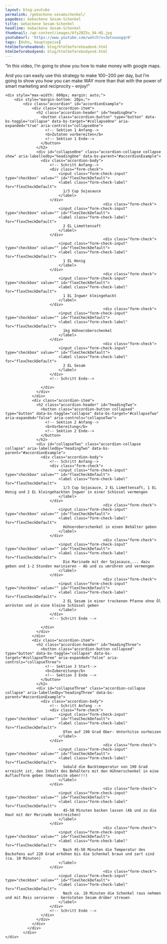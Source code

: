 ```yaml
---
layout: blog-youtube
permalink: /gebackene-sesamschenkel/
pagedesc: Gebackene Sesam-Schenkel
title: Gebackene Sesam-Schenkel
headline: Gebackene Sesam-Schenkel
thumbnail: /wp-content/images/Afy2BZ5u_94-HQ.jpg
youtubeurl: 'https://www.youtube.com/watch?v=3otxuuogqr0'
tags: [Huhn, Hauptspeise]
htmlbeforeheadend: blog/htmlbeforeheadend.html
htmlbeforebodyend: blog/htmlbeforebodyend.html
---
```

“In this video, I’m going to show you how to make money with google maps.

And you can easily use this strategy to make $100-$200 per day, but I’m going to show you how you can make WAY more than that with the power of smart marketing and reciprocity – enjoy!”

<section data-bs-version="5.1">

    <div style="max-width: 600px; margin: auto;">
        <div style="margin-bottom: 20px;">
            <div class="accordion" id="accordionExample">
                <div class="accordion-item">
                  <h2 class="accordion-header" id="headingOne">
                    <button class="accordion-button" type="button" data-bs-toggle="collapse" data-bs-target="#collapseOne" aria-expanded="true" aria-controls="collapseOne">
                      <!-- Sektion 1 Anfang-->
                      <b>Zutaten vorbereiten</b>
                      <!-- Sektion 1 Ende-->
                    </button>
                  </h2>
                  <div id="collapseOne" class="accordion-collapse collapse show" aria-labelledby="headingOne" data-bs-parent="#accordionExample">
                    <div class="accordion-body">
                        <!-- Schritt Anfang-->
                        <div class="form-check">
                            <input class="form-check-input" type="checkbox" value="" id="flexCheckDefault">
                            <label class="form-check-label" for="flexCheckDefault">
                              1/3 Cup Sojasauce
                            </label>
                        </div>
                                                <div class="form-check">
                            <input class="form-check-input" type="checkbox" value="" id="flexCheckDefault">
                            <label class="form-check-label" for="flexCheckDefault">
                              2 EL Limettensaft
                            </label>
                        </div>
                                                <div class="form-check">
                            <input class="form-check-input" type="checkbox" value="" id="flexCheckDefault">
                            <label class="form-check-label" for="flexCheckDefault">
                              1 EL Honig
                            </label>
                        </div>
                                                <div class="form-check">
                            <input class="form-check-input" type="checkbox" value="" id="flexCheckDefault">
                            <label class="form-check-label" for="flexCheckDefault">
                              1 EL Ingwer kleingehackt
                            </label>
                        </div>
                                                <div class="form-check">
                            <input class="form-check-input" type="checkbox" value="" id="flexCheckDefault">
                            <label class="form-check-label" for="flexCheckDefault">
                              1kg Hühneroberschenkel
                            </label>
                        </div>
                                                <div class="form-check">
                            <input class="form-check-input" type="checkbox" value="" id="flexCheckDefault">
                            <label class="form-check-label" for="flexCheckDefault">
                              2 EL Sesam
                            </label>
                        </div>
                        <!-- Schritt Ende-->

                    </div>
                  </div>
                </div>
                <div class="accordion-item">
                  <h2 class="accordion-header" id="headingTwo">
                    <button class="accordion-button collapsed" type="button" data-bs-toggle="collapse" data-bs-target="#collapseTwo" aria-expanded="false" aria-controls="collapseTwo">
                      <!-- Sektion 2 Anfang-->
                      <b>Vorbereitung</b>
                      <!-- Sektion 2 Ende-->
                    </button>
                  </h2>
                  <div id="collapseTwo" class="accordion-collapse collapse" aria-labelledby="headingTwo" data-bs-parent="#accordionExample">
                    <div class="accordion-body">
                        <!-- Schritt Anfang-->
                        <div class="form-check">
                            <input class="form-check-input" type="checkbox" value="" id="flexCheckDefault">
                            <label class="form-check-label" for="flexCheckDefault">
                              1/3 Cup Sojasauce, 2 EL Limettensaft, 1 EL Honig und 2 EL kleingehackten Ingwer in einer Schüssel vermengen
                            </label>
                        </div>
                                                <div class="form-check">
                            <input class="form-check-input" type="checkbox" value="" id="flexCheckDefault">
                            <label class="form-check-label" for="flexCheckDefault">
                              Hühneroberschenkel in einen Behälter geben
                            </label>
                        </div>
                                                <div class="form-check">
                            <input class="form-check-input" type="checkbox" value="" id="flexCheckDefault">
                            <label class="form-check-label" for="flexCheckDefault">
                              Die Marinade mit der Sojasauce,... dazu geben und 1-2 Stunden marinieren - Ab und zu umrühren und vermengen
                            </label>
                        </div>
                                                <div class="form-check">
                            <input class="form-check-input" type="checkbox" value="" id="flexCheckDefault">
                            <label class="form-check-label" for="flexCheckDefault">
                              2 EL Sesam in einer trockenen Pfanne ohne Öl anrösten und in eine kleine Schüssel geben
                            </label>
                        </div>
                        <!-- Schritt Ende -->

                    </div>
                  </div>
                </div>
                <div class="accordion-item">
                  <h2 class="accordion-header" id="headingThree">
                    <button class="accordion-button collapsed" type="button" data-bs-toggle="collapse" data-bs-target="#collapseThree" aria-expanded="false" aria-controls="collapseThree">
                      <!-- Sektion 3 Start-->
                      <b>Zubereitung</b>
                      <!-- Sektion 3 Ende -->
                    </button>
                  </h2>
                  <div id="collapseThree" class="accordion-collapse collapse" aria-labelledby="headingThree" data-bs-parent="#accordionExample">
                    <div class="accordion-body">
                        <!-- Schritt Anfang -->
                        <div class="form-check">
                            <input class="form-check-input" type="checkbox" value="" id="flexCheckDefault">
                            <label class="form-check-label" for="flexCheckDefault">
                              Ofen auf 190 Grad Ober- Unterhitze vorheizen
                            </label>
                        </div>
                                                <div class="form-check">
                            <input class="form-check-input" type="checkbox" value="" id="flexCheckDefault">
                            <label class="form-check-label" for="flexCheckDefault">
                              Sobald die Backtemperatur von 190 Grad erreicht ist, den Inhalt des Behälters mit den Hühnerschenkel in eine Auflaufform geben (Hautseite oben!!!)
                            </label>
                        </div>
                                                <div class="form-check">
                            <input class="form-check-input" type="checkbox" value="" id="flexCheckDefault">
                            <label class="form-check-label" for="flexCheckDefault">
                              45-50 Minuten backen lassen (Ab und zu die Haut mit der Marinade bestreichen)
                            </label>
                        </div>
                                                <div class="form-check">
                            <input class="form-check-input" type="checkbox" value="" id="flexCheckDefault">
                            <label class="form-check-label" for="flexCheckDefault">
                              Nach 45-50 Minuten die Temperatur des Backofens auf 220 Grad erhöhen bis die Schenkel braun und zart sind (ca. 10 Minuten)
                            </label>
                        </div>
                                                <div class="form-check">
                            <input class="form-check-input" type="checkbox" value="" id="flexCheckDefault">
                            <label class="form-check-label" for="flexCheckDefault">
                              Nach ca. 10 Minuten die Schenkel raus nehmen und mit Reis servieren - Gerösteten Sesam drüber streuen
                            </label>
                        </div>
                        <!-- Schritt Ende -->
                    </div>
                  </div>
                </div>
              </div>
            </div>
    </div>

</section>